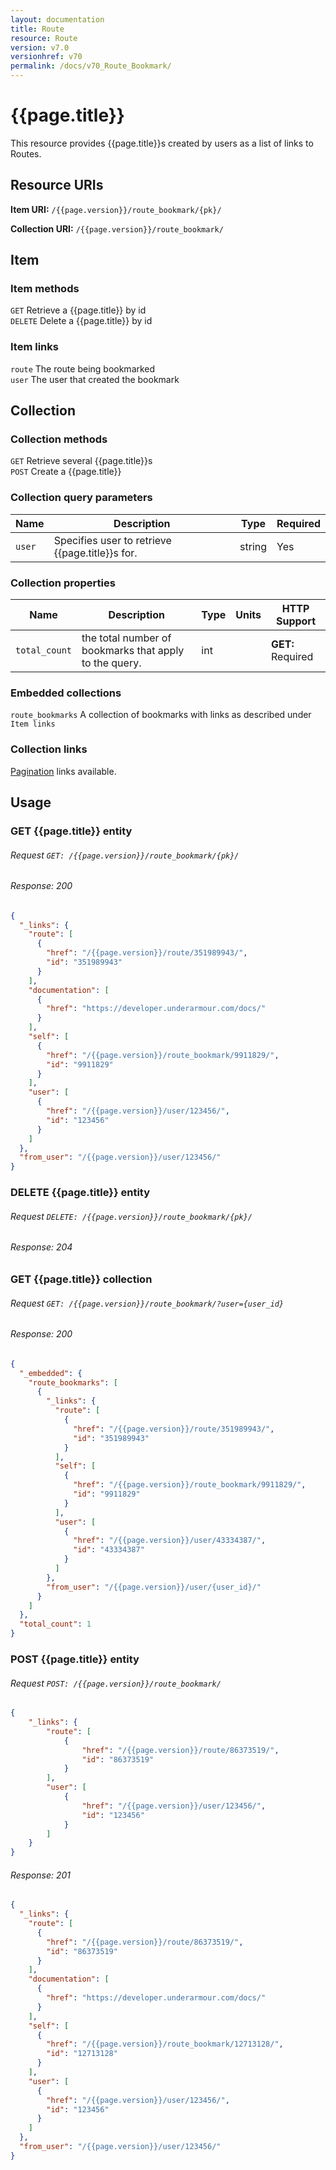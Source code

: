 ```yaml
---
layout: documentation
title: Route
resource: Route
version: v7.0
versionhref: v70
permalink: /docs/v70_Route_Bookmark/
---
```


# {{page.title}}

This resource provides {{page.title}}s created by users as a list of links to Routes.

## Resource URIs

**Item URI:** `/{{page.version}}/route_bookmark/{pk}/`

**Collection URI:** `/{{page.version}}/route_bookmark/`

## Item

### Item methods

`GET` Retrieve a {{page.title}} by id  
`DELETE` Delete a {{page.title}} by id

### Item links

`route` The route being bookmarked  
`user` The user that created the bookmark

## Collection

### Collection methods

`GET` Retrieve several {{page.title}}s  
`POST` Create a {{page.title}}

### Collection query parameters

| Name         | Description               | Type       | Required |
|--------------|---------------------------|------------|----------|
|`user` | Specifies user to retrieve {{page.title}}s for. | string | Yes |

### Collection properties

| Name         | Description          | Type      | Units               | HTTP Support      |
|--------------|----------------------|-----------|---------------------|-------------------|
| `total_count` | the total number of bookmarks that apply to the query. | int | | **GET:** Required |

### Embedded collections

`route_bookmarks` A collection of bookmarks with links as described under `Item links`

### Collection links

[Pagination](/docs/{{page.versionhref}}_Paging) links available.

## Usage

### GET {{page.title}} entity

###### Request `GET: /{{page.version}}/route_bookmark/{pk}/`

###### Response: 200

```json
{
  "_links": {
    "route": [
      {
        "href": "/{{page.version}}/route/351989943/",
        "id": "351989943"
      }
    ], 
    "documentation": [
      {
        "href": "https://developer.underarmour.com/docs/"
      }
    ], 
    "self": [
      {
        "href": "/{{page.version}}/route_bookmark/9911829/",
        "id": "9911829"
      }
    ], 
    "user": [
      {
        "href": "/{{page.version}}/user/123456/",
        "id": "123456"
      }
    ]
  }, 
  "from_user": "/{{page.version}}/user/123456/"
}
```
### DELETE {{page.title}} entity

###### Request `DELETE: /{{page.version}}/route_bookmark/{pk}/`

###### Response: 204

### GET {{page.title}} collection

###### Request `GET: /{{page.version}}/route_bookmark/?user={user_id}`

###### Response: 200

```json
{
  "_embedded": {
    "route_bookmarks": [
      {
        "_links": {
          "route": [
            {
              "href": "/{{page.version}}/route/351989943/",
              "id": "351989943"
            }
          ], 
          "self": [
            {
              "href": "/{{page.version}}/route_bookmark/9911829/",
              "id": "9911829"
            }
          ], 
          "user": [
            {
              "href": "/{{page.version}}/user/43334387/",
              "id": "43334387"
            }
          ]
        }, 
        "from_user": "/{{page.version}}/user/{user_id}/"
      }
    ]
  }, 
  "total_count": 1
}
```

### POST {{page.title}} entity

###### Request `POST: /{{page.version}}/route_bookmark/`

```json
{
    "_links": {
        "route": [
            {
                "href": "/{{page.version}}/route/86373519/",
                "id": "86373519"
            }
        ], 
        "user": [
            {
                "href": "/{{page.version}}/user/123456/",
                "id": "123456"
            }
        ]
    }
}
```

###### Response: 201

```json
{
  "_links": {
    "route": [
      {
        "href": "/{{page.version}}/route/86373519/",
        "id": "86373519"
      }
    ], 
    "documentation": [
      {
        "href": "https://developer.underarmour.com/docs/"
      }
    ], 
    "self": [
      {
        "href": "/{{page.version}}/route_bookmark/12713128/",
        "id": "12713128"
      }
    ], 
    "user": [
      {
        "href": "/{{page.version}}/user/123456/",
        "id": "123456"
      }
    ]
  }, 
  "from_user": "/{{page.version}}/user/123456/"
}
```
